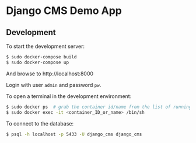 # Django CMS Demo App

## Development

To start the development server:
```bash
$ sudo docker-compose build
$ sudo docker-compose up
```
And browse to http://localhost:8000

Login with user `admin` and password `pw`.

To open a terminal in the development environment:
```bash
$ sudo docker ps  # grab the container id/name from the list of running containers
$ sudo docker exec -it <container_ID_or_name> /bin/sh
```

To connect to the database:
```bash
$ psql -h localhost -p 5433 -U django_cms django_cms
```
